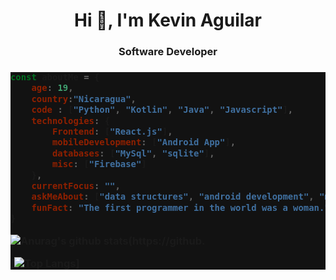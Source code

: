<h1 align="center"> Hi 👋, I'm Kevin Aguilar</h1>

<h3 align="center">Software Developer <br>  </h3>

<h3 style="background-color:#121212;">

```javascript
const aboutMe = {
    age: 19,
    country:"Nicaragua",
    code : ["Python", "Kotlin", "Java", "Javascript"],
    technologies: {
        Frontend: ["React.js"],
        mobileDevelopment: ["Android App"],
        databases: ["MySql", "sqlite"],
        misc: ["Firebase"]
    },
    currentFocus: "",
    askMeAbout: ["data structures", "android development", "music", "astronomy"],
    funFact: "The first programmer in the world was a woman."
}

```

![Anurag's github stats](https://github-readme-stats.vercel.app/api?username=aguilarkevin&show_icons=true&theme=dark)(https://github.

[![Top Langs](https://github-readme-stats.vercel.app/api/top-langs/?username=aguilarkevin&show_icons=true&theme=dark)]
</h3>